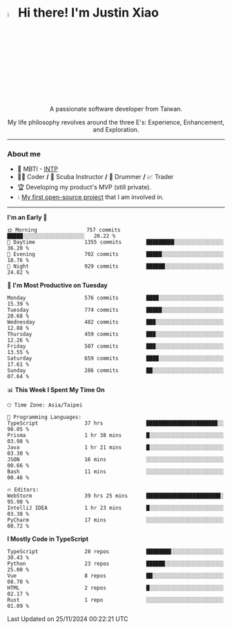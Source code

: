 # <img src="https://media.giphy.com/media/hvRJCLFzcasrR4ia7z/giphy.gif" width="5%">Hi there! I'm Justin Xiao
<p align="center">A passionate software developer from Taiwan.  </p>
<p align="center">My life philosophy revolves around the three E's: Experience, Enhancement, and Exploration.</p>

---
### About me
- 👀 MBTI - [INTP](https://www.16personalities.com/intp-personality)
- 👨‍💻 Coder **/** 🤿 Scuba Instructor **/** 🥁 Drummer **/** 📈 Trader
- 🏆 Developing my product's MVP (still private).
- 💧 [My first open-source project](https://github.com/Game-as-a-Service/Game-Lobby-Web) that I am involved in.

---
<!--START_SECTION:waka-->
**I'm an Early 🐤** 

```text
🌞 Morning                757 commits         █████░░░░░░░░░░░░░░░░░░░░   20.22 % 
🌆 Daytime                1355 commits        █████████░░░░░░░░░░░░░░░░   36.20 % 
🌃 Evening                702 commits         █████░░░░░░░░░░░░░░░░░░░░   18.76 % 
🌙 Night                  929 commits         ██████░░░░░░░░░░░░░░░░░░░   24.82 % 
```
📅 **I'm Most Productive on Tuesday** 

```text
Monday                   576 commits         ████░░░░░░░░░░░░░░░░░░░░░   15.39 % 
Tuesday                  774 commits         █████░░░░░░░░░░░░░░░░░░░░   20.68 % 
Wednesday                482 commits         ███░░░░░░░░░░░░░░░░░░░░░░   12.88 % 
Thursday                 459 commits         ███░░░░░░░░░░░░░░░░░░░░░░   12.26 % 
Friday                   507 commits         ███░░░░░░░░░░░░░░░░░░░░░░   13.55 % 
Saturday                 659 commits         ████░░░░░░░░░░░░░░░░░░░░░   17.61 % 
Sunday                   286 commits         ██░░░░░░░░░░░░░░░░░░░░░░░   07.64 % 
```


📊 **This Week I Spent My Time On** 

```text
🕑︎ Time Zone: Asia/Taipei

💬 Programming Languages: 
TypeScript               37 hrs              ███████████████████████░░   90.05 % 
Prisma                   1 hr 38 mins        █░░░░░░░░░░░░░░░░░░░░░░░░   03.98 % 
Java                     1 hr 21 mins        █░░░░░░░░░░░░░░░░░░░░░░░░   03.30 % 
JSON                     16 mins             ░░░░░░░░░░░░░░░░░░░░░░░░░   00.66 % 
Bash                     11 mins             ░░░░░░░░░░░░░░░░░░░░░░░░░   00.46 % 

🔥 Editors: 
WebStorm                 39 hrs 25 mins      ████████████████████████░   95.90 % 
IntelliJ IDEA            1 hr 23 mins        █░░░░░░░░░░░░░░░░░░░░░░░░   03.38 % 
PyCharm                  17 mins             ░░░░░░░░░░░░░░░░░░░░░░░░░   00.72 % 
```

**I Mostly Code in TypeScript** 

```text
TypeScript               28 repos            ████████░░░░░░░░░░░░░░░░░   30.43 % 
Python                   23 repos            ██████░░░░░░░░░░░░░░░░░░░   25.00 % 
Vue                      8 repos             ██░░░░░░░░░░░░░░░░░░░░░░░   08.70 % 
HTML                     2 repos             █░░░░░░░░░░░░░░░░░░░░░░░░   02.17 % 
Rust                     1 repo              ░░░░░░░░░░░░░░░░░░░░░░░░░   01.09 % 
```




 Last Updated on 25/11/2024 00:22:21 UTC
<!--END_SECTION:waka-->
